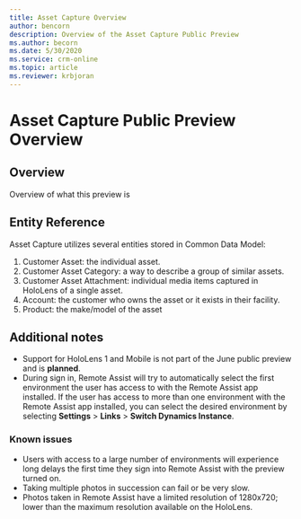 ```yaml
---
title: Asset Capture Overview 
author: bencorn
description: Overview of the Asset Capture Public Preview 
ms.author: becorn
ms.date: 5/30/2020
ms.service: crm-online
ms.topic: article
ms.reviewer: krbjoran
---
```

# Asset Capture Public Preview Overview

## Overview
Overview of what this preview is

## Entity Reference

Asset Capture utilizes several entities stored in Common Data Model:

1. Customer Asset: the individual asset.
2. Customer Asset Category: a way to describe a group of similar assets.
3. Customer Asset Attachment: individual media items captured in HoloLens of a single asset.
4. Account: the customer who owns the asset or it exists in their facility.
5. Product: the make/model of the asset

## Additional notes

- Support for HoloLens 1 and Mobile is not part of the June public preview and is **planned**.
- During sign in, Remote Assist will try to automatically select the first environment the user has access to with the Remote Assist app installed. If the user has access to more than one environment with the Remote Assist app installed, you can select the desired environment by selecting **Settings** > **Links** > **Switch Dynamics Instance**.

### Known issues

- Users with access to a large number of environments will experience long delays the first time they sign into Remote Assist with the preview turned on.
- Taking multiple photos in succession can fail or be very slow.
- Photos taken in Remote Assist have a limited resolution of 1280x720; lower than the maximum resolution available on the HoloLens.